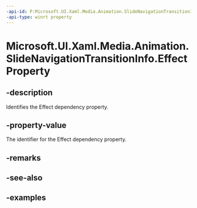 ```yaml
---
-api-id: P:Microsoft.UI.Xaml.Media.Animation.SlideNavigationTransitionInfo.EffectProperty
-api-type: winrt property
---
```


<!-- Property syntax.
public DependencyProperty EffectProperty { get; }
-->

# Microsoft.UI.Xaml.Media.Animation.SlideNavigationTransitionInfo.EffectProperty

## -description
Identifies the Effect dependency property.

## -property-value
The identifier for the Effect dependency property.

## -remarks

## -see-also

## -examples

